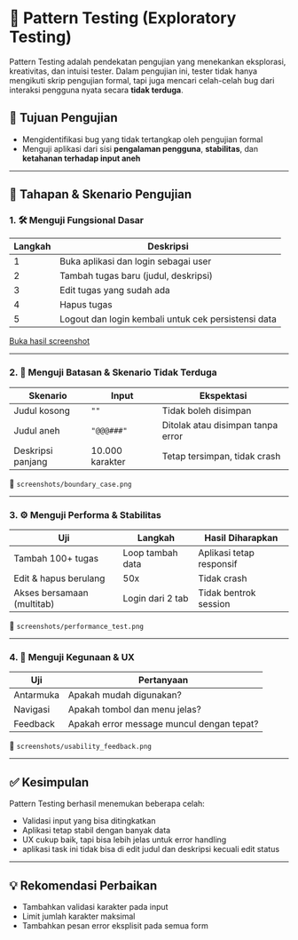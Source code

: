# 🧩 Pattern Testing (Exploratory Testing)

Pattern Testing adalah pendekatan pengujian yang menekankan eksplorasi, kreativitas, dan intuisi tester. Dalam pengujian ini, tester tidak hanya mengikuti skrip pengujian formal, tapi juga mencari celah-celah bug dari interaksi pengguna nyata secara **tidak terduga**.

## 🎯 Tujuan Pengujian

- Mengidentifikasi bug yang tidak tertangkap oleh pengujian formal
- Menguji aplikasi dari sisi **pengalaman pengguna**, **stabilitas**, dan **ketahanan terhadap input aneh**

---

## 🧪 Tahapan & Skenario Pengujian

### 1. 🛠 Menguji Fungsional Dasar

| Langkah | Deskripsi |
|--------|-----------|
| 1 | Buka aplikasi dan login sebagai user |
| 2 | Tambah tugas baru (judul, deskripsi) |
| 3 | Edit tugas yang sudah ada |
| 4 | Hapus tugas |
| 5 | Logout dan login kembali untuk cek persistensi data |

[Buka hasil screenshot](grey%20box%20testing/Pattern%20Testing/screenshots/1.%20Menguji%20Fungsional%20Dasar)



---

### 2. 🚧 Menguji Batasan & Skenario Tidak Terduga

| Skenario | Input | Ekspektasi |
|----------|-------|------------|
| Judul kosong | `""` | Tidak boleh disimpan |
| Judul aneh | `"@@@###"` | Ditolak atau disimpan tanpa error |
| Deskripsi panjang | 10.000 karakter | Tetap tersimpan, tidak crash |


📸 `screenshots/boundary_case.png`

---

### 3. ⚙️ Menguji Performa & Stabilitas

| Uji | Langkah | Hasil Diharapkan |
|-----|--------|------------------|
| Tambah 100+ tugas | Loop tambah data | Aplikasi tetap responsif |
| Edit & hapus berulang | 50x | Tidak crash |
| Akses bersamaan (multitab) | Login dari 2 tab | Tidak bentrok session |

📸 `screenshots/performance_test.png`

---

### 4. 🎨 Menguji Kegunaan & UX

| Uji | Pertanyaan |
|-----|------------|
| Antarmuka | Apakah mudah digunakan? |
| Navigasi | Apakah tombol dan menu jelas? |
| Feedback | Apakah error message muncul dengan tepat? |

📸 `screenshots/usability_feedback.png`

---

## ✅ Kesimpulan

Pattern Testing berhasil menemukan beberapa celah:

- Validasi input yang bisa ditingkatkan
- Aplikasi tetap stabil dengan banyak data
- UX cukup baik, tapi bisa lebih jelas untuk error handling
- aplikasi task ini tidak bisa di edit judul dan deskripsi kecuali edit status

---

## 💡 Rekomendasi Perbaikan

- Tambahkan validasi karakter pada input
- Limit jumlah karakter maksimal
- Tambahkan pesan error eksplisit pada semua form
